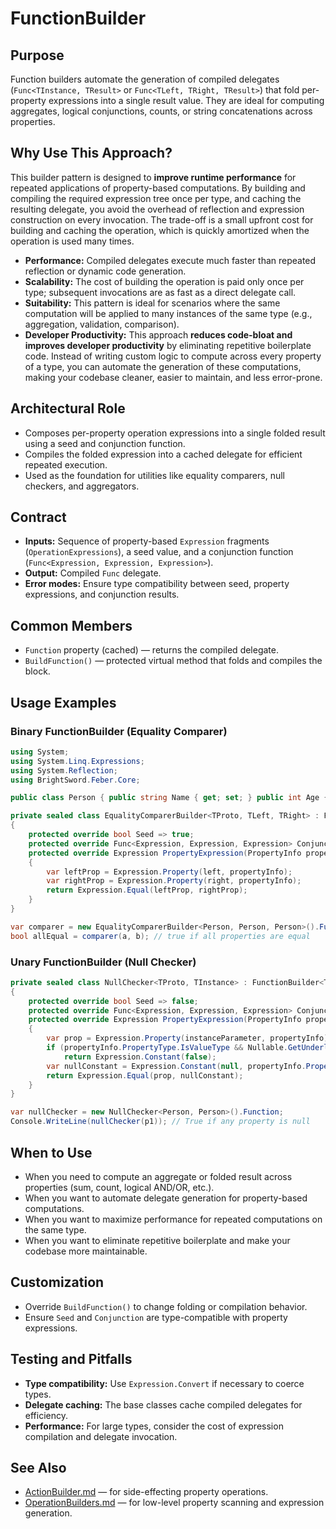 # FunctionBuilder

## Purpose

Function builders automate the generation of compiled delegates (`Func<TInstance, TResult>` or `Func<TLeft, TRight, TResult>`) that fold per-property expressions into a single result value. They are ideal for computing aggregates, logical conjunctions, counts, or string concatenations across properties.

## Why Use This Approach?

This builder pattern is designed to **improve runtime performance** for repeated applications of property-based computations. By building and compiling the required expression tree once per type, and caching the resulting delegate, you avoid the overhead of reflection and expression construction on every invocation. The trade-off is a small upfront cost for building and caching the operation, which is quickly amortized when the operation is used many times.

- **Performance:** Compiled delegates execute much faster than repeated reflection or dynamic code generation.
- **Scalability:** The cost of building the operation is paid only once per type; subsequent invocations are as fast as a direct delegate call.
- **Suitability:** This pattern is ideal for scenarios where the same computation will be applied to many instances of the same type (e.g., aggregation, validation, comparison).
- **Developer Productivity:** This approach **reduces code-bloat and improves developer productivity** by eliminating repetitive boilerplate code. Instead of writing custom logic to compute across every property of a type, you can automate the generation of these computations, making your codebase cleaner, easier to maintain, and less error-prone.

## Architectural Role
- Composes per-property operation expressions into a single folded result using a seed and conjunction function.
- Compiles the folded expression into a cached delegate for efficient repeated execution.
- Used as the foundation for utilities like equality comparers, null checkers, and aggregators.

## Contract
- **Inputs:** Sequence of property-based `Expression` fragments (`OperationExpressions`), a seed value, and a conjunction function (`Func<Expression, Expression, Expression>`).
- **Output:** Compiled `Func` delegate.
- **Error modes:** Ensure type compatibility between seed, property expressions, and conjunction results.

## Common Members
- `Function` property (cached) — returns the compiled delegate.
- `BuildFunction()` — protected virtual method that folds and compiles the block.

## Usage Examples

### Binary FunctionBuilder (Equality Comparer)
```csharp
using System;
using System.Linq.Expressions;
using System.Reflection;
using BrightSword.Feber.Core;

public class Person { public string Name { get; set; } public int Age { get; set; } }

private sealed class EqualityComparerBuilder<TProto, TLeft, TRight> : FunctionBuilder<TProto, TLeft, TRight, bool>
{
    protected override bool Seed => true;
    protected override Func<Expression, Expression, Expression> Conjunction => Expression.AndAlso;
    protected override Expression PropertyExpression(PropertyInfo propertyInfo, ParameterExpression left, ParameterExpression right)
    {
        var leftProp = Expression.Property(left, propertyInfo);
        var rightProp = Expression.Property(right, propertyInfo);
        return Expression.Equal(leftProp, rightProp);
    }
}

var comparer = new EqualityComparerBuilder<Person, Person, Person>().Function;
bool allEqual = comparer(a, b); // true if all properties are equal
```

### Unary FunctionBuilder (Null Checker)
```csharp
private sealed class NullChecker<TProto, TInstance> : FunctionBuilder<TProto, TInstance, bool>
{
    protected override bool Seed => false;
    protected override Func<Expression, Expression, Expression> Conjunction => Expression.OrElse;
    protected override Expression PropertyExpression(PropertyInfo propertyInfo, ParameterExpression instanceParameter)
    {
        var prop = Expression.Property(instanceParameter, propertyInfo);
        if (propertyInfo.PropertyType.IsValueType && Nullable.GetUnderlyingType(propertyInfo.PropertyType) is null)
            return Expression.Constant(false);
        var nullConstant = Expression.Constant(null, propertyInfo.PropertyType);
        return Expression.Equal(prop, nullConstant);
    }
}

var nullChecker = new NullChecker<Person, Person>().Function;
Console.WriteLine(nullChecker(p1)); // True if any property is null
```

## When to Use
- When you need to compute an aggregate or folded result across properties (sum, count, logical AND/OR, etc.).
- When you want to automate delegate generation for property-based computations.
- When you want to maximize performance for repeated computations on the same type.
- When you want to eliminate repetitive boilerplate and make your codebase more maintainable.

## Customization
- Override `BuildFunction()` to change folding or compilation behavior.
- Ensure `Seed` and `Conjunction` are type-compatible with property expressions.

## Testing and Pitfalls
- **Type compatibility:** Use `Expression.Convert` if necessary to coerce types.
- **Delegate caching:** The base classes cache compiled delegates for efficiency.
- **Performance:** For large types, consider the cost of expression compilation and delegate invocation.

## See Also
- [ActionBuilder.md](ActionBuilder.md) — for side-effecting property operations.
- [OperationBuilders.md](OperationBuilders.md) — for low-level property scanning and expression generation.

